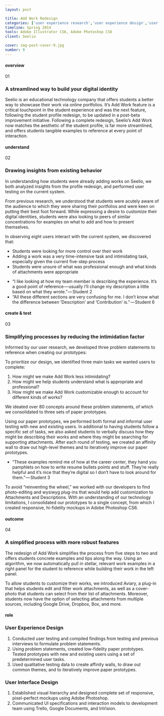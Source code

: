 ```yaml
---
layout: post

title: Add Work Redesign
categories: ['user experience research','user experience design','user interface design']
timeline: Spring 2014
tools: Adobe Illustrator CS6, Adobe Photoshop CS6
client: Seelio

cover: img-post-cover-9.jpg
number: 9
---
```



<h4 class="heading heading--regular heading--emphasize">overview</h4>
<div class="marker marker-post">01</div>
<h3 class="heading heading--fancy">A streamlined way to build your digital identity</h3>
<p>
	Seelio is an educational technology company that offers students a better way to showcase their work via online portfolios. It’s Add Work feature is a critical touchpoint in the student experience and was the next feature, following the student profile redesign, to be updated in a post-beta improvement initiative. Following a complete redesign, Seelio’s Add Work now matches the aesthetic of the student profile, is far more streamlined, and offers students tangible examples to reference at every point of interaction.
</p>

<h4 class="heading heading--regular heading--emphasize post__heading--stacked">understand</h4>
<div class="marker marker-post">02</div>
<h3 class="heading heading--fancy">Drawing insights from existing behavior</h3>
<p>
	In understanding how students were already adding works on Seelio, we both analyzed insights from the profile redesign, and performed user testing on the current system.
</p>
<p>
	From previous research, we understood that students were acutely aware of the audience to which they were sharing their portfolios and were keen on putting their best foot forward. While expressing a desire to customize their digital identities, students were also looking to peers of similar concentrations for examples on what to add and how to present themselves.
</p>
<p>
	In observing eight users interact with the current system, we discovered that:
</p>
<ul>
	<li>Students were looking for more control over their work</li>
	<li>Adding a work was a very time-intensive task and intimidating task, especially given the current five-step process</li>
	<li>Students were unsure of what was professional enough and what kinds of attachments were appropriate</li>
</ul>
<div class="post__quote">
	<ul>
		<li>“I like looking at how my team member is describing the experience. It’s a good point of reference — usually I’ll change my description a little based on what they wrote.” — Student 2</li>
		<li>“All these different sections are very confusing for me. I don’t know what the difference between ‘Description’ and ‘Contribution’ is.” — Student 6</li>
	</ul>
</div>
<h4 class="heading heading--regular heading--emphasize post__heading--stacked">create & test</h4>
<div class="marker marker-post">03</div>
<h3 class="heading heading--fancy">Simplifying processes by reducing the intimidation factor</h3>
<p>
	Informed by our user research, we developed three problem statements to reference when creating our prototypes:
</p>
<p>
	To prioritize our design, we identified three main tasks we wanted users to complete:
</p>
<ol>
	<li>How might we make Add Work less intimidating?</li>
	<li>How might we help students understand what is appropriate and professional?</li>
	<li>How might we make Add Work customizable enough to account for different kinds of works?</li>
</ol>
<p>
	We ideated over 80 concepts around these problem statements, of which we consolidated to three sets of paper prototypes.
</p>
<p>
	Using our paper prototypes, we performed both formal and informal user testing with new and existing users. In additional to having students follow a specific set of tasks, we also asked students to verbally discuss how they might be describing their works and where they might be searching for supporting attachments. After each round of testing, we created an affinity wall to draw out high-level themes and to iteratively improve our paper prototypes.
</p>
<div class="post__quote">
	<ul>
		<li>“These examples remind me of how at the career center, they hand you pamphlets on how to write resume bullets points and stuff. They’re really helpful and it’s nice that they’re digital so I don’t have to look around for them.” — Student 3</li>
	</ul>
</div>
<p>
	To avoid “reinventing the wheel,” we worked with our developers to find photo-editing and wysiwyg plug-ins that would help add customization to Attachments and Descriptions. With an understanding of our technology limitations, I consolidated our prototypes to a single concept, from which I created responsive, hi-fidelity mockups in Adobe Photoshop CS6.
</p>
<h4 class="heading heading--regular heading--emphasize post__heading--stacked">outcome</h4>
<div class="marker marker-post">04</div>
<h3 class="heading heading--fancy">A simplified process with more robust features</h3>
<p>
	The redesign of Add Work simplifies the process from five steps to two and offers students concrete examples and tips along the way. Using an algorithm, we now automatically pull in stellar, relevant work examples in a right panel for the student to reference while building their work in the left panel.
</p>
<p>
	To allow students to customize their works, we introduced Aviary, a plug-in that helps students edit and filter work attachments, as well as a cover-photo that students can select from their list of attachments. Moreover, students now have the option of selecting attachments from multiple sources, including Google Drive, Dropbox, Box, and more.
</p>
<h4 class="heading heading--regular heading--emphasize post__heading--stacked">role</h4>
<h3 class="heading heading--fancy">User Experience Design</h3>
<ol>
	<li>Conducted user testing and compiled findings from testing and previous interviews to formulate problem statements.</li>
	<li>Using problem statements, created low-fidelity paper prototypes. Tested prototypes with new and existing users using a set of predetermined user tasks.</li>
	<li>Used qualitative testing data to create affinity walls, to draw out common themes, and to iteratively improve paper prototypes.</li>
</ol>
<h3 class="heading heading--fancy">User Interface Design</h3>
<ol>
	<li>Established visual hierarchy and designed complete set of responsive, pixel-perfect mockups using Adobe Photoshop.</li>
	<li>Communicated UI specifications and interaction models to development team using Trello, Google Documents, and InVision.</li>
</ol>




